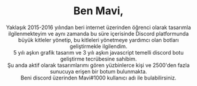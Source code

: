 <h1 align="center"> Ben Mavi,</h1>
<p align="center">
Yaklaşık 2015-2016 yılından beri internet üzerinden öğrenci olarak tasarımla ilgilenmekteyim ve aynı zamanda bu süre içerisinde Discord platformunda büyük kitleler yönetip, bu kitleleri yönetmeye yardımcı olan botları geliştirmekle ilgilendim. <br>
5 yılı aşkın grafik tasarım ve 3 yılı aşkın javascript temelli discord botu geliştirme tecrübesine sahibim. <br>
Şu anda aktif olarak tasarımlarımı gören yüzbinlerce kişi ve 2500'den fazla sunucuya erişen bir botum bulunmakta. <br>
Beni discord üzerinden Mavi#1000 kullanıcı adı ile bulabilirsiniz.
</p>
